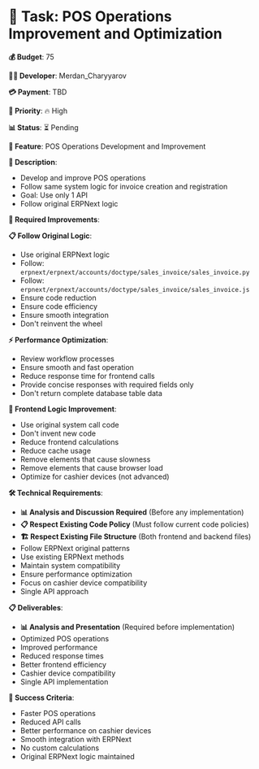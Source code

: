 # 🔧 Task: POS Operations Improvement and Optimization

**💰 Budget**: 75

**👨‍💻 Developer**: Merdan_Charyyarov

**💳 Payment**: TBD

**🎯 Priority**: 🔥 High

**📊 Status**: ⏳ Pending

**🔧 Feature**: POS Operations Development and Improvement

**📖 Description**:

- Develop and improve POS operations
- Follow same system logic for invoice creation and registration
- Goal: Use only 1 API
- Follow original ERPNext logic

**🎯 Required Improvements**:

**📋 Follow Original Logic**:

- Use original ERPNext logic
- Follow: `erpnext/erpnext/accounts/doctype/sales_invoice/sales_invoice.py`
- Follow: `erpnext/erpnext/accounts/doctype/sales_invoice/sales_invoice.js`
- Ensure code reduction
- Ensure code efficiency
- Ensure smooth integration
- Don't reinvent the wheel

**⚡ Performance Optimization**:

- Review workflow processes
- Ensure smooth and fast operation
- Reduce response time for frontend calls
- Provide concise responses with required fields only
- Don't return complete database table data

**🎨 Frontend Logic Improvement**:

- Use original system call code
- Don't invent new code
- Reduce frontend calculations
- Reduce cache usage
- Remove elements that cause slowness
- Remove elements that cause browser load
- Optimize for cashier devices (not advanced)

**🛠️ Technical Requirements**:

- **📊 Analysis and Discussion Required** (Before any implementation)
- **📋 Respect Existing Code Policy** (Must follow current code policies)
- **🏗️ Respect Existing File Structure** (Both frontend and backend files)
- Follow ERPNext original patterns
- Use existing ERPNext methods
- Maintain system compatibility
- Ensure performance optimization
- Focus on cashier device compatibility
- Single API approach

**📋 Deliverables**:

- **📊 Analysis and Presentation** (Required before implementation)
- Optimized POS operations
- Improved performance
- Reduced response times
- Better frontend efficiency
- Cashier device compatibility
- Single API implementation

**🎯 Success Criteria**:

- Faster POS operations
- Reduced API calls
- Better performance on cashier devices
- Smooth integration with ERPNext
- No custom calculations
- Original ERPNext logic maintained
